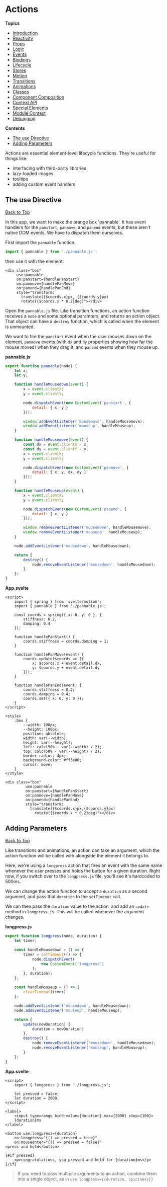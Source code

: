 # Actions

**Topics**  
* [Introduction](./readme.md)
* [Reactivity](./01-reactivity.md)
* [Props](./02-props.md)
* [Logic](./03-logic.md)
* [Events](./04-events.md)
* [Bindings](./05-bindings.md)
* [Lifecycle](./06-lifecycle.md)
* [Stores](./07-stores.md)
* [Motion](./08-motion.md)
* [Transitions](./09-transitions.md)
* [Animations](./10-animations.md)
* [Classes](./12-classes.md)
* [Component Composition](./13-component-composition.md)
* [Context API](./14-context-api.md)
* [Special Elements](./15-special-elements.md)
* [Module Context](./16-module-context.md)
* [Debugging](./17-debugging.md)

**Contents**  
* [The use Directive](#the-use-directive)
* [Adding Parameters](#adding-parameters)

Actions are essential element-level lifecycle functions. They're useful for things like:
* interfacing with third-party libraries
* lazy-loaded images
* tooltips
* adding custom event handlers

## The use Directive
[Back to Top](#actions)

In this app, we want to make the orange box 'pannable'. It has event handlers for the `panstart`, `panmove`, and `panend` events, but these aren't native DOM events. We have to dispatch them ourselves.

First import the `pannable` function:

```js
import { pannable } from './pannable.js';
```

then use it with the element:

```svelte
<div class="box"
     use:pannable
     on:panstart={handlePanStart}
     on:panmove={handlePanMove}
     on:panend={handlePanEnd}
     style="transform:
       translate({$coords.x}px, {$coords.y}px)
       rotate({$coords.x * 0.2}deg)"></div>
```

Open the `pannable.js` file. Like transition functions, an action function receives a `node` and some optional paramters, and returns an action object. That object can have a `destroy` function, which is called when the element is unmounted.

We want to fire the `panstart` event when the user mouses down on the element, `panmove` events (with `dx` and `dy` properties showing how far the mouse moved) when they drag it, and `panend` events when they mouse up.

**pannable.js**  
```js
export function pannable(node) {
	let x;
	let y;

	function handleMousedown(event) {
		x = event.clientX;
		y = event.clientY;

		node.dispatchEvent(new CustomEvent('panstart', {
			detail: { x, y }
		}));

		window.addEventListener('mousemove', handleMousemove);
		window.addEventListener('mouseup', handleMouseup);
	}

	function handleMousemove(event) {
		const dx = event.clientX - x;
		const dy = event.clientY - y;
		x = event.clientX;
		y = event.clientY;

		node.dispatchEvent(new CustomEvent('panmove', {
			detail: { x, y, dx, dy }
		}));
	}

	function handleMouseup(event) {
		x = event.clientX;
		y = event.clientY;

		node.dispatchEvent(new CustomEvent('panend', {
			detail: { x, y }
		}));

		window.removeEventListener('mousemove', handleMousemove);
		window.removeEventListener('mouseup', handleMouseup);
	}

	node.addEventListener('mousedown', handleMousedown);

	return {
		destroy() {
			node.removeEventListener('mousedown', handleMousedown);
		}
	};
}
```

**App.svelte**  
```svelte
<script>
	import { spring } from 'svelte/motion';
	import { pannable } from './pannable.js';

	const coords = spring({ x: 0, y: 0 }, {
		stiffness: 0.2,
		damping: 0.4
	});

	function handlePanStart() {
		coords.stiffness = coords.damping = 1;
	}

	function handlePanMove(event) {
		coords.update($coords => ({
			x: $coords.x + event.detail.dx,
			y: $coords.y + event.detail.dy
		}));
	}

	function handlePanEnd(event) {
		coords.stiffness = 0.2;
		coords.damping = 0.4;
		coords.set({ x: 0, y: 0 });
	}
</script>

<style>
	.box {
		--width: 100px;
		--height: 100px;
		position: absolute;
		width: var(--width);
		height: var(--height);
		left: calc(50% - var(--width) / 2);
		top: calc(50% - var(--height) / 2);
		border-radius: 4px;
		background-color: #ff3e00;
		cursor: move;
	}
</style>

<div class="box"
		 use:pannable
		 on:panstart={handlePanStart}
		 on:panmove={handlePanMove}
		 on:panend={handlePanEnd}
		 style="transform:
		   translate({$coords.x}px,{$coords.y}px)
			 rotate({$coords.x * 0.2}deg)"></div>
```

## Adding Parameters
[Back to Top](#actions)

Like transitions and animations, an action can take an argument, which the action function will be called with alongside the element it belongs to.

Here, we're using a `longpress` action that fires an event with the same name whenever the user presses and holds the button for a given duration. Right now, if you switch over to the `longpress.js` file, you'll see it's hardcoded to 500ms.

We can change the action function to accept a `duration` as a second argument, and pass that `duration` to the `setTimeout` call.

We can then pass the `duration` value to the action, and add an `update` method in `longpress.js`. This will be called whenever the argument changes.

**longpress.js**  
```js
export function longpress(node, duration) {
	let timer;
	
	const handleMousedown = () => {
		timer = setTimeout(() => {
			node.dispatchEvent(
				new CustomEvent('longpress')
			);
		}, duration);
	};
	
	const handleMouseup = () => {
		clearTimeout(timer)
	};

	node.addEventListener('mousedown', handleMousedown);
	node.addEventListener('mouseup', handleMouseup);

	return {
		update(newDuration) {
			duration = newDuration;
		},
		destroy() {
			node.removeEventListener('mousedown', handleMousedown);
			node.removeEventListener('mouseup', handleMouseup);
		}
	};
}
```

**App.svelte**  
```svelte
<script>
	import { longpress } from './longpress.js';

	let pressed = false;
	let duration = 2000;
</script>

<label>
	<input type=range bind:value={duration} max={2000} step={100}>
	{duration}ms
</label>

<button use:longpress={duration}
	on:longpress="{() => pressed = true}"
	on:mouseenter="{() => pressed = false}"
>press and hold</button>

{#if pressed}
	<p>congratulations, you pressed and held for {duration}ms</p>
{/if}
```

> If you need to pass multiplle arguments to an action, combine them into a single object, as in `use:longpress={{duration, spiciness}}`